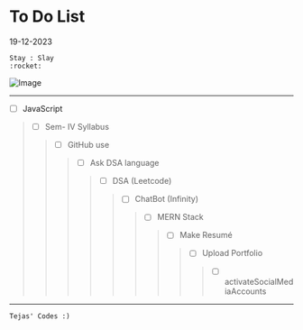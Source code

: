 # To Do List

19-12-2023
```
Stay : Slay 
:rocket:
```

![Image](https://i.pinimg.com/originals/53/96/c2/5396c2561c99075688c061fb7f8354c5.gif)

---

- [ ] JavaScript
>- [ ] Sem- IV Syllabus
>>- [ ] GitHub use
>>>- [ ] Ask DSA language
>>>>- [ ] DSA (Leetcode)
>>>>>- [ ] ChatBot (Infinity)
>>>>>>- [ ] MERN Stack
>>>>>>>- [ ] Make Resumé
>>>>>>>>- [ ] Upload Portfolio
>>>>>>>>>- [ ] activateSocialMediaAccounts

---


    Tejas' Codes :)
